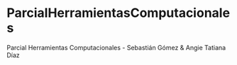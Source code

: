 # ParcialHerramientasComputacionales
Parcial Herramientas Computacionales - Sebastián Gómez &amp; Angie Tatiana Díaz
